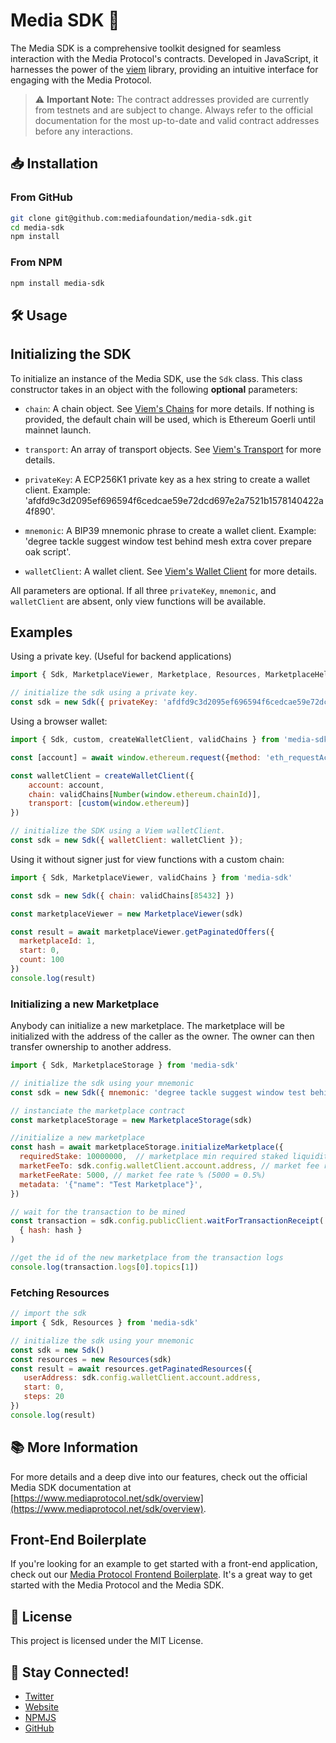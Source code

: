 # Media SDK 🚀

The Media SDK is a comprehensive toolkit designed for seamless interaction with the Media Protocol's contracts. Developed in JavaScript, it harnesses the power of the [viem](https://viem.sh/) library, providing an intuitive interface for engaging with the Media Protocol.

> ⚠️ **Important Note:** The contract addresses provided are currently from testnets and are subject to change. Always refer to the official documentation for the most up-to-date and valid contract addresses before any interactions.

## 📥 Installation

### From GitHub

```bash
git clone git@github.com:mediafoundation/media-sdk.git
cd media-sdk
npm install
```

### From NPM

```bash
npm install media-sdk
```

## 🛠️ Usage

## Initializing the SDK

To initialize an instance of the Media SDK, use the `Sdk` class. This class constructor takes in an object with the following **optional** parameters:

- `chain`: A chain object. See [Viem's Chains](https://viem.sh/docs/chains/introduction#chains) for more details. If nothing is provided, the default chain will be used, which is Ethereum Goerli until mainnet launch.

- `transport`: An array of transport objects. See [Viem's Transport](https://viem.sh/docs/clients/intro#transports) for more details.

- `privateKey`: A ECP256K1 private key as a hex string to create a wallet client. Example: 'afdfd9c3d2095ef696594f6cedcae59e72dcd697e2a7521b1578140422a4f890'.

- `mnemonic`: A BIP39 mnemonic phrase to create a wallet client. Example: 'degree tackle suggest window test behind mesh extra cover prepare oak script'.

- `walletClient`: A wallet client. See [Viem's Wallet Client](https://viem.sh/docs/clients/wallet.html) for more details.

All parameters are optional. If all three `privateKey`, `mnemonic`, and `walletClient` are absent, only view functions will be available.

## Examples

Using a private key. (Useful for backend applications)

```javascript
import { Sdk, MarketplaceViewer, Marketplace, Resources, MarketplaceHelper } from 'media-sdk'

// initialize the sdk using a private key.
const sdk = new Sdk({ privateKey: 'afdfd9c3d2095ef696594f6cedcae59e72dcd697e2a7521b1578140422a4f890' })
```

Using a browser wallet:

```javascript
import { Sdk, custom, createWalletClient, validChains } from 'media-sdk'

const [account] = await window.ethereum.request({method: 'eth_requestAccounts'})

const walletClient = createWalletClient({
    account: account,
    chain: validChains[Number(window.ethereum.chainId)],
    transport: [custom(window.ethereum)]
})

// initialize the SDK using a Viem walletClient. 
const sdk = new Sdk({ walletClient: walletClient });
```

Using it without signer just for view functions with a custom chain:

```javascript
import { Sdk, MarketplaceViewer, validChains } from 'media-sdk'

const sdk = new Sdk({ chain: validChains[85432] })

const marketplaceViewer = new MarketplaceViewer(sdk)

const result = await marketplaceViewer.getPaginatedOffers({
  marketplaceId: 1, 
  start: 0, 
  count: 100
})
console.log(result)

```

### Initializing a new Marketplace

Anybody can initialize a new marketplace. The marketplace will be initialized with the address of the caller as the owner. The owner can then transfer ownership to another address.

```javascript 
import { Sdk, MarketplaceStorage } from 'media-sdk'

// initialize the sdk using your mnemonic
const sdk = new Sdk({ mnemonic: 'degree tackle suggest window test behind mesh extra cover prepare oak script' })

// instanciate the marketplace contract
const marketplaceStorage = new MarketplaceStorage(sdk)

//initialize a new marketplace
const hash = await marketplaceStorage.initializeMarketplace({
  requiredStake: 10000000,  // marketplace min required staked liquidity 
  marketFeeTo: sdk.config.walletClient.account.address, // market fee recipient address 
  marketFeeRate: 5000, // market fee rate % (5000 = 0.5%)
  metadata: '{"name": "Test Marketplace"}',
})

// wait for the transaction to be mined
const transaction = sdk.config.publicClient.waitForTransactionReceipt( 
  { hash: hash }
)

//get the id of the new marketplace from the transaction logs
console.log(transaction.logs[0].topics[1])

```

### Fetching Resources

```javascript
// import the sdk
import { Sdk, Resources } from 'media-sdk'

// initialize the sdk using your mnemonic
const sdk = new Sdk()
const resources = new Resources(sdk)
const result = await resources.getPaginatedResources({
   userAddress: sdk.config.walletClient.account.address, 
   start: 0, 
   steps: 20 
})
console.log(result)
```

## 📚 More Information

For more details and a deep dive into our features, check out the official Media SDK documentation at [https://www.mediaprotocol.net/sdk/overview](https://www.mediaprotocol.net/sdk/overview).

## Front-End Boilerplate

If you're looking for an example to get started with a front-end application, check out our [Media Protocol Frontend Boilerplate](https://github.com/mediafoundation/media-protocol-frontend-boilerplate). It's a great way to get started with the Media Protocol and the Media SDK.

## 📝 License

This project is licensed under the MIT License.

## 📢 Stay Connected!

- [Twitter](https://twitter.com/Media_FDN)
- [Website](https://www.mediaprotocol.net)
- [NPMJS](https://www.npmjs.com/package/media-sdk)
- [GitHub](https://github.com/mediafoundation/media-sdk)
